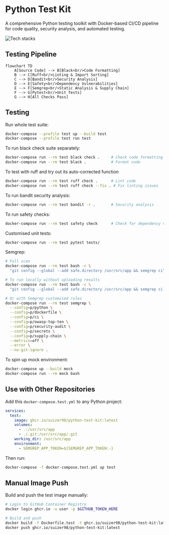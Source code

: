 # Python Test Kit

A comprehensive Python testing toolkit with Docker-based CI/CD pipeline for code quality, security analysis, and automated testing.

![Tech stacks](https://skillicons.dev/icons?i=python,docker,bash,linux)

## Testing Pipeline

```mermaid
flowchart TD
    A[Source Code] --> B[Black<br/>Code Formatting]
    B --> C[Ruff<br/>Linting & Import Sorting]
    C --> D[Bandit<br/>Security Analysis]
    D --> E[Safety<br/>Dependency Vulnerabilities]
    E --> F[Semgrep<br/>Static Analysis & Supply Chain]
    F --> G[Pytest<br/>Unit Tests]
    G --> H[All Checks Pass]
```

## Testing

Run whole test suite:

```bash
docker-compose --profile test up --build test
docker-compose --profile test run test
```

To run black check suite separately:
```bash
docker-compose run --rm test black check .     # Check code formatting
docker-compose run --rm test black .           # Format code
```

To test with ruff and try out its auto-corrected function
```bash
docker-compose run --rm test ruff check .      # Lint code
docker-compose run --rm test ruff check --fix . # Fix linting issues
```

To run bandit security analysis:
```bash
docker-compose run --rm test bandit -r .       # Security analysis
```

To run safety checks:
```bash
docker-compose run --rm test safety check      # Check for dependency vulnerabilities
```

Customised unit tests:
```bash
docker-compose run --rm test pytest tests/
```

Semgrep:
```bash
# Full scan
docker-compose run --rm test bash -c \
  "git config --global --add safe.directory /usr/src/app && semgrep ci"

# To run locally without uploading results
docker-compose run --rm test bash -c \
  "git config --global --add safe.directory /usr/src/app && semgrep ci --dry-run"

# Or with Semgrep customised rules
docker-compose run --rm test semgrep \
  --config=p/python \
  --config=p/dockerfile \
  --config=p/ci \
  --config=p/owasp-top-ten \
  --config=p/security-audit \
  --config=p/secrets \
  --config=p/supply-chain \
  --metrics=off \
  --error \
  --no-git-ignore .
```

To spin up mock environment:

```bash
docker-compose up --build mock
docker-compose run --rm mock bash
```

## Use with Other Repositories

Add this `docker-compose.test.yml` to any Python project:

```yaml
services:
  test:
    image: ghcr.io/suizer98/python-test-kit:latest
    volumes:
      - .:/usr/src/app
      - ./.git:/usr/src/app/.git
    working_dir: /usr/src/app
    environment:
      - SEMGREP_APP_TOKEN=${SEMGREP_APP_TOKEN:-}
```

Then run:
```bash
docker-compose -f docker-compose.test.yml up test
```

## Manual Image Push

Build and push the test image manually:

```bash
# Login to GitHub Container Registry
docker login ghcr.io -u user -p $GITHUB_TOKEN_HERE

# Build and push
docker build -f Dockerfile.test -t ghcr.io/suizer98/python-test-kit:latest .
docker push ghcr.io/suizer98/python-test-kit:latest
```